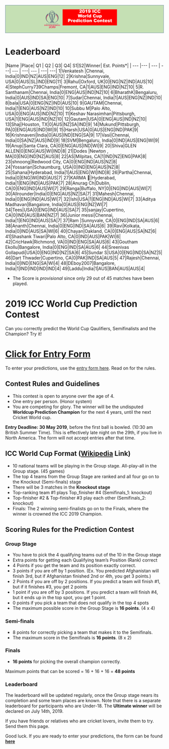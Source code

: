 ![Logo](images/ICCWCPP.png)

# Leaderboard

|Name |Place| Q1 | Q2 | Q3| Q4| S1|S2|Winner| Est. Points*|
| --- |--- | --- | ---| --- | ---| --- | ---| ---|
1|Venkatesh |Chennai, India|0|IND|NZ|AUS|ENG|12|
2|Krishna|Sunnyvale, USA|0|AUS|SL|IND|ENG|11|
3|Rahul|Oxford, UK|0|ENG|NZ|IND|AUS|10|
4|StephCurry739Champs|Fremont, CA|1|AUS|ENG|IND|NZ|10|
5|R. Santhanam|Chennai, India|0|ENG|AUS|IND|NZ|10|
6|BharathK|Bengaluru, India|0|AUS|IND|SA|ENG|10|
7|Sudar|Chennai, India|1|AUS|ENG|NZ|IND|10|
8|bala|USA|0|ENG|NZ|IND|AUS|10|
9|GAUTAM|Chennai, India|1|ENG|AUS|NZ|IND|10|
10|Subbu M|Palo Alto, USA|0|ENG|AUS|IND|NZ|10|
11|Keshav Narasimhan|Pittsburgh, USA|1|ENG|AUS|IND|NZ|10|
12|Gautam|USA|0|ENG|AUS|IND|NZ|10|
13|Shaj|Houston, TX|0|AUS|NZ|SA|IND|9|
14|Mukund|Pittsburgh, PA|0|ENG|AUS|IND|WI|9|
15|Harsh|USA|0|AUS|ENG|IND|PAK|9|
16|Krishnaveni|India|0|AUS|IND|ENG|SA|9|
17|Vasi|Chennai, India|0|SA|NZ|AUS|IND|9|
18|SVM|Bengaluru, India|0|IND|AUS|ENG|WI|9|
19|Anup|Santa Clara, CA|0|ENG|AUS|IND|WI|9|
20|Shiva|GLEN ALLEN|0|ENG|AUS|WI|IND|8|
21|Dodes |Newton , MA|0|ENG|IND|NZ|AUS|8|
22|AS|Milpitas, CA|1|IND|NZ|ENG|PAK|8|
23|shnoong|Redwood City, CA|0|ENG|IND|AUS|NZ|8|
24|Yossarian|Schaumburg, USA|0|IND|ENG|AUS|NZ|8|
25|Sahana|Hyderabad, India|1|AUS|ENG|WI|IND|8|
26|Partha|Chennai, India|0|ENG|WI|IND|AUS|7|
27|KARMA 🦄|Hyderabad, India|1|ENG|IND|AUS|PAK|7|
28|Anurag Ch|Dublin, CA|0|ENG|IND|AUS|WI|7|
29|Ranga|Buffalo, NY|0|ENG|IND|AUS|WI|7|
30|Allrounder|India|0|ENG|AUS|NZ|SA|7|
31|Mahesh|Chennai, India|0|ENG|IND|AUS|WI|7|
32|Ishi|USA|1|ENG|IND|AUS|WI|7|
33|Aditya Madhavan|Bangalore, India|0|AUS|ENG|NZ|WI|7|
34|Tees|USA|0|ENG|IND|AUS|SA|7|
35|sanjay|Cupertino, CA|0|IND|AUS|BAN|NZ|7|
36|Junior messi|Chennai, India|1|ENG|IND|AUS|SA|7|
37|Ram |Sunnyvale, CA|0|ENG|IND|SA|AUS|6|
38|Ananth|Chennai, India|0|ENG|IND|SA|AUS|6|
39|Ravi|Kolkata, India|0|IND|AUS|SA|WI|6|
40|Chayan|Oakland, CA|0|ENG|AUS|SA|NZ|6|
41|Shashank Tiwari|Palo Alto, CA|0|IND|AUS|PAK|WI|6|
42|CricHawk|Richmond, VA|0|IND|ENG|SA|AUS|6|
43|Goutham Ekollu|Bangalore, India|0|ENG|IND|SA|AUS|6|
44|Sreenivas Gollapudi|USA|0|ENG|IND|NZ|SA|6|
45|Sundar S|USA|0|ENG|IND|SA|NZ|5|
46|Dart Thwader|Cupertino, CA|0|PAK|IND|SA|AUS|5|
47|Rajesh|Chennai, India|0|IND|ENG|SA|WI|4|
48|DEboy2007|Bangalore, India|1|IND|IND|IND|IND|4|
49|Laddu|India|1|AUS|BAN|AUS|AUS|4|

* The Score is *provisional* since only 29 out of 45 matches have been played.

# 2019 ICC World Cup Prediction Contest

Can you correctly predict the World Cup Qaulifiers, Semifinalists and the Champion? Try it!

# [Click for Entry Form](http://bit.ly/2019_icc_worldcup_predictions)
To enter your predictions, use the [entry form here](http://bit.ly/2019_icc_worldcup_predictions). Read on for the rules.


## Contest Rules and Guidelines
- This contest is open to anyone over the age of 4.
- One entry per person. (Honor system)
- You are competing for glory. The winner will be the undisputed **Worldcup Prediction Champion** for the next 4 years, until the next Cricket World cup.

**Entry Deadline: 30 May 2019**, before the first ball is bowled. (10:30 am British Summer Time). This is effectively late night on the 29th, if you live in North America. The form will not accept entries after that time.


## ICC World Cup Format ([Wikipedia](https://en.wikipedia.org/wiki/2019_Cricket_World_Cup) Link)

- 10 national teams will be playing in the Group stage. All-play-all in the Group stage. (45 games)
- The top 4 teams from the Group Stage are ranked and all four go on to the Knockout (Semi-finals) stage 
- There will be 3 matches in the **Knockout stage**
- Top-ranking team #1 plays Top_finisher #4 (Semifinals_1: knockout)
- Top-finisher #2 & Top-finisher #3 play each other (Semifinals_2: knockout) 
- Finals: The 2 winning semi-finalists go on to the Finals, where the winner is crowned the ICC 2019 Champion.

## Scoring Rules for the Prediction Contest

### Group Stage
- You have to pick the 4 qualifying teams out of the 10 in the Group stage
- Extra points for getting each Qualifying team’s Position (Rank) correct
- 4 Points if you get the team and its position exactly correct.
- 3 points if you are off by 1 position. (Ex. You predicted Afghanistan will finish 3rd, but if Afghanistan finished 2nd or 4th, you get 3 points.)
- 2 Points if you are off by 2 positions. If you predict a team will finish #1, but if it finishes #3, you get 2 points
- 1 point if you are off by 3 positions. If you predict a team will finish #4, but it ends up in the top spot, you get 1 point.
- 0 points if you pick a team that does not qualify in the top 4 spots
- The maximum possible score in the Group Stage is **16 points**. (4 x 4)

### Semi-finals
- 8 points for correctly picking a team that makes it to the Semifinals.
- The maximum score in the Semifinals is **16 points**. (8 x 2)

### Finals
- **16 points** for picking the overall champion correctly.

Maximum points that can be scored = 16 + 16 + 16 = **48 points**

### Leaderboard
The leaderboard will be updated regularly, once the Group stage nears its completion and some team places are known. Note that there is a separate leaderboard for participants who are Under-18.
The **Ultimate winner** will be declared on July 14th, 2019.

If you have friends or relatives who are cricket lovers, invite them to try. Send them this page.

Good luck. If you are ready to enter your predictions, the form can be found **[here](http://bit.ly/2019_icc_worldcup_predictions)**



